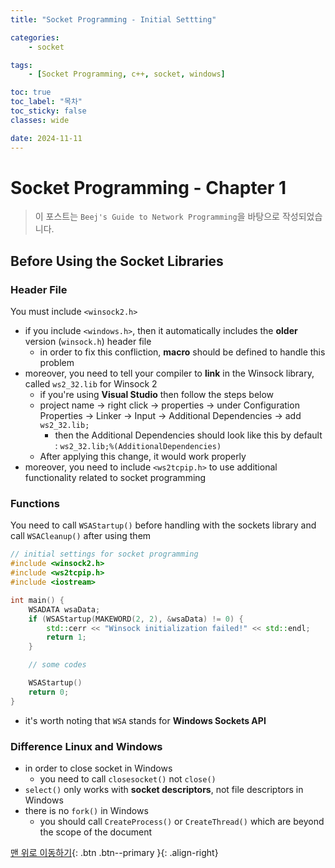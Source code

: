 ```yaml
---
title: "Socket Programming - Initial Settting"

categories:
    - socket

tags:
    - [Socket Programming, c++, socket, windows]

toc: true
toc_label: "목차"
toc_sticky: false
classes: wide

date: 2024-11-11
---
```


# Socket Programming - Chapter 1

> 이 포스트는 `Beej's Guide to Network Programming`을 바탕으로 작성되었습니다.

## Before Using the Socket Libraries

### Header File
You must include `<winsock2.h>`
- if you include `<windows.h>`, then it automatically includes the **older** version (`winsock.h`) header file
    * in order to fix this confliction, **macro** should be defined to handle this problem
- moreover, you need to tell your compiler to **link** in the Winsock library, called `ws2_32.lib` for Winsock 2
    * if you're using **Visual Studio** then follow the steps below
    * project name -> right click -> properties -> under Configuration Properties -> Linker -> Input -> Additional Dependencies -> add `ws2_32.lib;`
        + then the Additional Dependencies should look like this by default : `ws2_32.lib;%(AdditionalDependencies)`
    * After applying this change, it would work properly
- moreover, you need to include `<ws2tcpip.h>` to use additional functionality related to socket programming 

### Functions
You need to call `WSAStartup()` before handling with the sockets library and call `WSACleanup()` after using them
```c++
// initial settings for socket programming
#include <winsock2.h>
#include <ws2tcpip.h>
#include <iostream>

int main() {
    WSADATA wsaData;
    if (WSAStartup(MAKEWORD(2, 2), &wsaData) != 0) {
        std::cerr << "Winsock initialization failed!" << std::endl;
        return 1;
    }

    // some codes

    WSAStartup()
    return 0;
}
```
- it's worth noting that `WSA` stands for **Windows Sockets API** 

### Difference Linux and Windows
- in order to close socket in Windows
    * you need to call `closesocket()` not `close()`
- `select()` only works with **socket descriptors**, not file descriptors in Windows
- there is no `fork()` in Windows
    * you should call `CreateProcess()` or `CreateThread()` which are beyond the scope of the document



[맨 위로 이동하기](#){: .btn .btn--primary }{: .align-right}